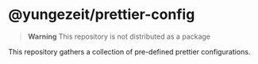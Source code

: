 # @yungezeit/prettier-config

> **Warning**
> This repository is not distributed as a package

This repository gathers a collection of pre-defined prettier configurations.
